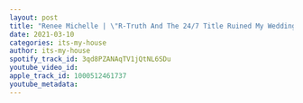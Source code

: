 ```yaml
---
layout: post
title: "Renee Michelle | \"R-Truth And The 24/7 Title Ruined My Wedding\" | #21"
date: 2021-03-10
categories: its-my-house
author: its-my-house
spotify_track_id: 3qd8PZANAqTV1jQtNL6SDu
youtube_video_id: 
apple_track_id: 1000512461737
youtube_metadata: 
---
```


